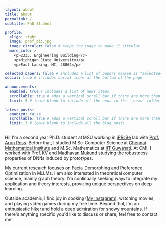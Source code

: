 ```yaml
---
layout: about
title: about
permalink: /
subtitle: PhD Student

profile:
  align: right
  image: prof_pic.jpg
  image_circular: false # crops the image to make it circular
  more_info: >
    <p>2335, Engineering Building</p>
    <p>Michigan State University</p>
    <p>East Lansing, MI, 48864</p>

selected_papers: false # includes a list of papers marked as "selected={true}"
social: true # includes social icons at the bottom of the page

announcements:
  enabled: true # includes a list of news items
  scrollable: true # adds a vertical scroll bar if there are more than 3 news items
  limit: 5 # leave blank to include all the news in the `_news` folder

latest_posts:
  enabled: false
  scrollable: true # adds a vertical scroll bar if there are more than 3 new posts items
  limit: 3 # leave blank to include all the blog posts
---
```



  Hi! I'm a second year Ph.D. student at MSU working in [iPRoBe](https://iprobe.cse.msu.edu/index.php) lab with [Prof. Arun Ross](https://engineering.msu.edu/faculty/Arun-Ross).
  Before that, I studied M.Sc. Computer Science at [Chennai Mathematical Institute](https://www.cmi.ac.in) and M.Sc. Mathematics at
  [IIT Guwahati](https://www.iitg.ac.in). At CMI, I worked with Prof. [KV](https://www.cmi.ac.in/~kv/) and [Madhavan Mukund](https://www.cmi.ac.in/~madhavan/) studying the robustness properties
  of DNNs induced by prototypes. 

  My current research focuses on Facial Demorphing and Preference Optimization in MLLMs. I am also interested in theoretical computer science, mainly graph theory.
  I'm continually seeking ways to integrate my application and theory interests, providing unique perspectives on deep learning.

  Outside academia, I find joy in cooking ([My Instagram](https://www.instagram.com/_the_doctor_chef_?igsh=aG5qeTlic3JrYTcx&utm_source=qr)), watching movies, and playing video games during my free time. Beyond that, I'm an enthusiastic hiker and hold a deep admiration for snowy mountains. If there's anything specific you'd like to discuss or share, feel free to contact me!



